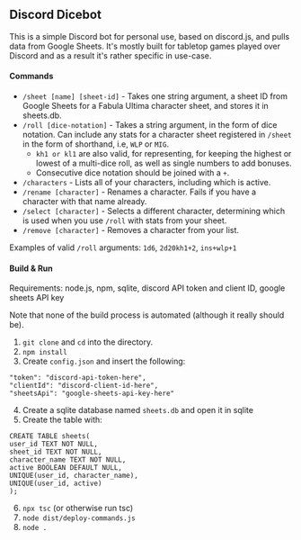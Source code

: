 ## Discord Dicebot
This is a simple Discord bot for personal use, based on discord.js, and pulls data from Google Sheets.
It's mostly built for tabletop games played over Discord and as a result it's rather specific in use-case.

#### Commands
- `/sheet [name] [sheet-id]` - Takes one string argument, a sheet ID from Google Sheets for a Fabula Ultima character sheet, and stores it in sheets.db.
- `/roll [dice-notation]` - Takes a string argument, in the form of dice notation. Can include any stats for a character sheet registered in `/sheet` in the form of shorthand, i.e, `WLP` or `MIG`.
  - `kh1 or kl1` are also valid, for representing, for keeping the highest or lowest of a multi-dice roll, as well as single numbers to add bonuses.
  - Consecutive dice notation should be joined with a `+`.
- `/characters` - Lists all of your characters, including which is active.
- `/rename [character]` - Renames a character. Fails if you have a character with that name already.
- `/select [character]` - Selects a different character, determining which is used when you use `/roll` with stats from your sheet.
- `/remove [character]` - Removes a character from your list.

Examples of valid `/roll` arguments: `1d6`, `2d20kh1+2`, `ins+wlp+1`

#### Build & Run
Requirements: node.js, npm, sqlite, discord API token and client ID, google sheets API key

Note that none of the build process is automated (although it really should be).

1. `git clone` and `cd` into the directory.
2. `npm install`
3. Create `config.json` and insert the following:
```
"token": "discord-api-token-here",
"clientId": "discord-client-id-here",
"sheetsApi": "google-sheets-api-key-here"
```
4. Create a sqlite database named `sheets.db` and open it in sqlite
5. Create the table with:
```
CREATE TABLE sheets(
user_id TEXT NOT NULL,
sheet_id TEXT NOT NULL,
character_name TEXT NOT NULL,
active BOOLEAN DEFAULT NULL,
UNIQUE(user_id, character_name),
UNIQUE(user_id, active)
);
```
6. `npx tsc` (or otherwise run tsc)
7. `node dist/deploy-commands.js`
8. `node .`

